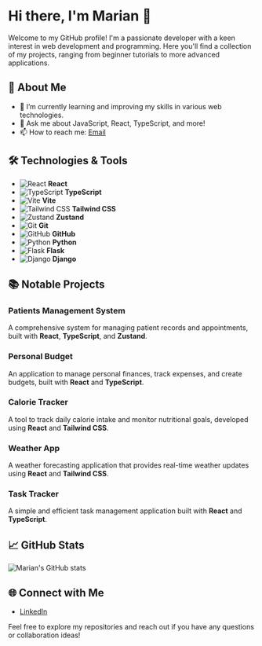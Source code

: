 # Hi there, I'm Marian 👋

Welcome to my GitHub profile! I'm a passionate developer with a keen interest in web development and programming. Here you'll find a collection of my projects, ranging from beginner tutorials to more advanced applications.

## 🚀 About Me

- 🌱 I’m currently learning and improving my skills in various web technologies.
- 💬 Ask me about JavaScript, React, TypeScript, and more!
- 📫 How to reach me: [Email](mailto:mariano.koci@gmail.com)

## 🛠️ Technologies & Tools

- ![React](https://img.shields.io/badge/-React-61DAFB?logo=react&logoColor=black&style=flat) **React**
- ![TypeScript](https://img.shields.io/badge/-TypeScript-3178C6?logo=typescript&logoColor=white&style=flat) **TypeScript**
- ![Vite](https://img.shields.io/badge/-Vite-646CFF?logo=vite&logoColor=white&style=flat) **Vite**
- ![Tailwind CSS](https://img.shields.io/badge/-TailwindCSS-06B6D4?logo=tailwindcss&logoColor=white&style=flat) **Tailwind CSS**
- ![Zustand](https://img.shields.io/badge/-Zustand-E5E5E5?logo=zustand&logoColor=black&style=flat) **Zustand**
- ![Git](https://img.shields.io/badge/-Git-F05032?logo=git&logoColor=white&style=flat) **Git**
- ![GitHub](https://img.shields.io/badge/-GitHub-181717?logo=github&logoColor=white&style=flat) **GitHub**
- ![Python](https://img.shields.io/badge/-Python-3776AB?logo=python&logoColor=white&style=flat) **Python**
- ![Flask](https://img.shields.io/badge/-Flask-000000?logo=flask&logoColor=white&style=flat) **Flask**
- ![Django](https://img.shields.io/badge/-Django-092E20?logo=django&logoColor=white&style=flat) **Django**


## 📚 Notable Projects

### Patients Management System
A comprehensive system for managing patient records and appointments, built with **React**, **TypeScript**, and **Zustand**.

### Personal Budget
An application to manage personal finances, track expenses, and create budgets, built with **React** and **TypeScript**.

### Calorie Tracker
A tool to track daily calorie intake and monitor nutritional goals, developed using **React** and **Tailwind CSS**.

### Weather App
A weather forecasting application that provides real-time weather updates using **React** and **Tailwind CSS**.

### Task Tracker
A simple and efficient task management application built with **React** and **TypeScript**.

## 📈 GitHub Stats

![Marian's GitHub stats](https://github-readme-stats.vercel.app/api?username=TheMarian85&show_icons=true&theme=radical)

## 🌐 Connect with Me

- [LinkedIn](https://linkedin.com/in/mkoci)

Feel free to explore my repositories and reach out if you have any questions or collaboration ideas!
